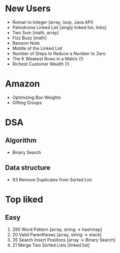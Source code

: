 # New Users
- Roman to Integer [array, loop, Java API]
- Palindrome Linked List [singly linked list, links]
- Two Sum [math, array]
- Fizz Buzz [math]
- Ransom Note
- Middle of the Linked List
- Number of Steps to Reduce a Number to Zero
- The K Weakest Rows in a Matrix (!)
- Richest Customer Wealth (!)

# Amazon

- Optimizing Box Weights
- Gifting Groups

# DSA

## Algorithm

- Binary Search

## Data structure

- 83 Remove Duplicates from Sorted List

# Top liked

## Easy

1. 290 Word Pattern [array, string -> hashmap]
2. 20 Valid Parentheses [array, string -> stack]
3. 35 Search Insert Positions [array -> Binary Search]
4. 21 Merge Two Sorted Lists [linked list]
